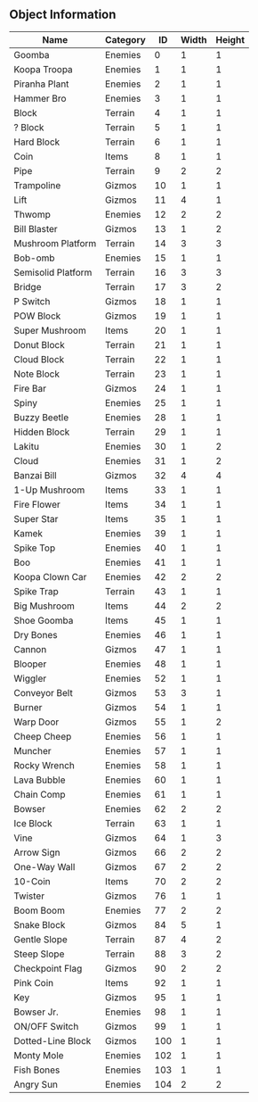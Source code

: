 ## Object Information

| Name | Category | ID | Width | Height |
|------|----------|----|-------|--------|
| Goomba | Enemies | 0 | 1 | 1 |
| Koopa Troopa | Enemies | 1 | 1 | 1 |
| Piranha Plant | Enemies | 2 | 1 | 1 |
| Hammer Bro | Enemies | 3 | 1 | 1 |
| Block | Terrain | 4 | 1 | 1 |
| ? Block | Terrain | 5 | 1 | 1 |
| Hard Block | Terrain | 6 | 1 | 1 |
| Coin | Items | 8 | 1 | 1 |
| Pipe | Terrain | 9 | 2 | 2 |
| Trampoline | Gizmos | 10 | 1 | 1 |
| Lift | Gizmos | 11 | 4 | 1 |
| Thwomp | Enemies | 12 | 2 | 2 |
| Bill Blaster | Gizmos | 13 | 1 | 2 |
| Mushroom Platform | Terrain | 14 | 3 | 3 |
| Bob-omb | Enemies | 15 | 1 | 1 |
| Semisolid Platform | Terrain | 16 | 3 | 3 |
| Bridge | Terrain | 17 | 3 | 2 |
| P Switch | Gizmos | 18 | 1 | 1 |
| POW Block | Gizmos | 19 | 1 | 1 |
| Super Mushroom | Items | 20 | 1 | 1 |
| Donut Block | Terrain | 21 | 1 | 1 |
| Cloud Block | Terrain | 22 | 1 | 1 |
| Note Block | Terrain | 23 | 1 | 1 |
| Fire Bar | Gizmos | 24 | 1 | 1 |
| Spiny | Enemies | 25 | 1 | 1 |
| Buzzy Beetle | Enemies | 28 | 1 | 1 |
| Hidden Block | Terrain | 29 | 1 | 1 |
| Lakitu | Enemies | 30 | 1 | 2 |
| Cloud | Enemies | 31 | 1 | 2 |
| Banzai Bill | Gizmos | 32 | 4 | 4 |
| 1-Up Mushroom | Items | 33 | 1 | 1 |
| Fire Flower | Items | 34 | 1 | 1 |
| Super Star | Items | 35 | 1 | 1 |
| Kamek | Enemies | 39 | 1 | 1 |
| Spike Top | Enemies | 40 | 1 | 1 |
| Boo | Enemies | 41 | 1 | 1 |
| Koopa Clown Car | Enemies | 42 | 2 | 2 |
| Spike Trap | Terrain | 43 | 1 | 1 |
| Big Mushroom | Items | 44 | 2 | 2 |
| Shoe Goomba | Items | 45 | 1 | 1 |
| Dry Bones | Enemies | 46 | 1 | 1 |
| Cannon | Gizmos | 47 | 1 | 1 |
| Blooper | Enemies | 48 | 1 | 1 |
| Wiggler | Enemies | 52 | 1 | 1 |
| Conveyor Belt | Gizmos | 53 | 3 | 1 |
| Burner | Gizmos | 54 | 1 | 1 |
| Warp Door | Gizmos | 55 | 1 | 2 |
| Cheep Cheep | Enemies | 56 | 1 | 1 |
| Muncher | Enemies | 57 | 1 | 1 |
| Rocky Wrench | Enemies | 58 | 1 | 1 |
| Lava Bubble | Enemies | 60 | 1 | 1 |
| Chain Comp | Enemies | 61 | 1 | 1 |
| Bowser | Enemies | 62 | 2 | 2 |
| Ice Block | Terrain | 63 | 1 | 1 |
| Vine | Gizmos | 64 | 1 | 3 |
| Arrow Sign | Gizmos | 66 | 2 | 2 |
| One-Way Wall | Gizmos | 67 | 2 | 2 |
| 10-Coin | Items | 70 | 2 | 2 |
| Twister | Gizmos | 76 | 1 | 1 |
| Boom Boom | Enemies | 77 | 2 | 2 |
| Snake Block | Gizmos | 84 | 5 | 1 |
| Gentle Slope | Terrain | 87 | 4 | 2 |
| Steep Slope | Terrain | 88 | 3 | 2 |
| Checkpoint Flag | Gizmos | 90 | 2 | 2 |
| Pink Coin | Items | 92 | 1 | 1 |
| Key | Gizmos | 95 | 1 | 1 |
| Bowser Jr. | Enemies | 98 | 1 | 1 |
| ON/OFF Switch | Gizmos | 99 | 1 | 1 |
| Dotted-Line Block | Gizmos | 100 | 1 | 1 |
| Monty Mole | Enemies | 102 | 1 | 1 |
| Fish Bones | Enemies | 103 | 1 | 1 |
| Angry Sun | Enemies | 104 | 2 | 2 |
